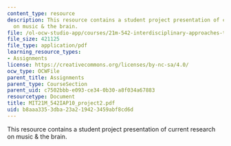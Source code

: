 ```yaml
---
content_type: resource
description: This resource contains a student project presentation of current research
  on music & the brain.
file: /ol-ocw-studio-app/courses/21m-542-interdisciplinary-approaches-to-musical-time-january-iap-2010/b8aaa3353dba23a219423459abf8cd6d_MIT21M_542IAP10_project2.pdf
file_size: 421125
file_type: application/pdf
learning_resource_types:
- Assignments
license: https://creativecommons.org/licenses/by-nc-sa/4.0/
ocw_type: OCWFile
parent_title: Assignments
parent_type: CourseSection
parent_uid: c7502bbb-e093-ce34-0b30-a8f034a67883
resourcetype: Document
title: MIT21M_542IAP10_project2.pdf
uid: b8aaa335-3dba-23a2-1942-3459abf8cd6d
---
```

This resource contains a student project presentation of current research on music & the brain.
